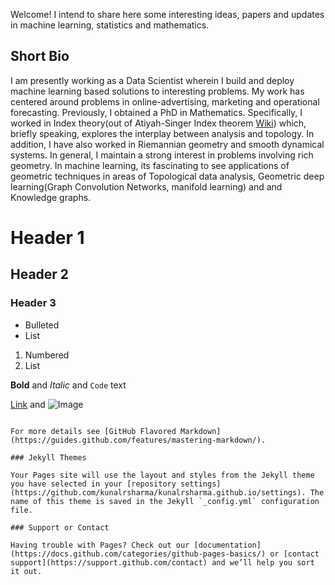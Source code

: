 Welcome! I intend to share here some interesting ideas, papers and updates in machine learning, statistics and mathematics. 

## Short Bio
I am presently working as a Data Scientist wherein I build and deploy machine learning based solutions to interesting problems. My work has centered around problems in online-advertising, marketing and operational forecasting. 
    Previously, I obtained a PhD in Mathematics. Specifically, I worked in Index theory(out of Atiyah-Singer Index theorem [Wiki](https://en.wikipedia.org/wiki/Atiyah%E2%80%93Singer_index_theorem)) which, briefly speaking, explores the interplay between analysis and topology. In addition, I have also worked in Riemannian geometry and smooth dynamical systems. 
    In general, I maintain a strong interest in problems involving rich geometry. In machine learning, its fascinating to see applications of geometric techniques in areas of Topological data analysis, Geometric deep learning(Graph Convolution Networks, manifold learning) and and Knowledge graphs. 

# Header 1
## Header 2
### Header 3

- Bulleted
- List

1. Numbered
2. List

**Bold** and _Italic_ and `Code` text

[Link](url) and ![Image](src)
```

For more details see [GitHub Flavored Markdown](https://guides.github.com/features/mastering-markdown/).

### Jekyll Themes

Your Pages site will use the layout and styles from the Jekyll theme you have selected in your [repository settings](https://github.com/kunalrsharma/kunalrsharma.github.io/settings). The name of this theme is saved in the Jekyll `_config.yml` configuration file.

### Support or Contact

Having trouble with Pages? Check out our [documentation](https://docs.github.com/categories/github-pages-basics/) or [contact support](https://support.github.com/contact) and we’ll help you sort it out.

